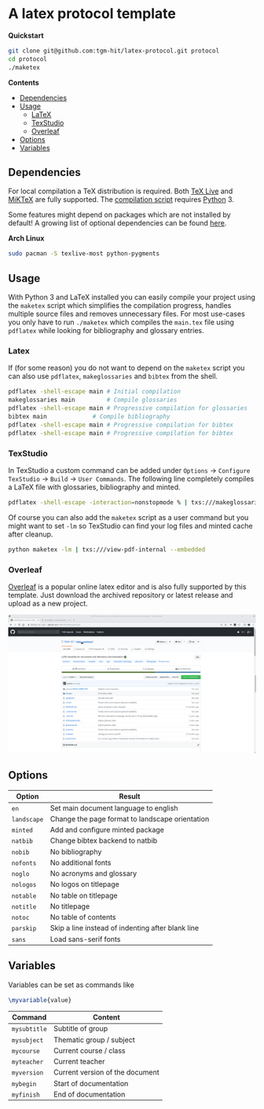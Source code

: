 # A latex protocol template

**Quickstart**

```sh
git clone git@github.com:tgm-hit/latex-protocol.git protocol
cd protocol
./maketex
```

**Contents**

- [Dependencies](#dependencies)
- [Usage](#usage)
  - [LaTeX](#latex)
  - [TexStudio](#texstudio)
  - [Overleaf](#overleaf)
- [Options](#options)
- [Variables](#variables)

## Dependencies

For local compilation a TeX distribution is required. Both [TeX Live](https://tug.org/texlive/) and [MiKTeX](https://miktex.org/) are fully supported. The [compilation script](https://github.com/TGM-HIT/latex-protocol/blob/master/maketex) requires [Python](https://www.python.org) 3.

Some features might depend on packages which are not installed by default!
A growing list of optional dependencies can be found [here](https://github.com/TGM-HIT/latex-protocol/wiki/Dependencies).

**Arch Linux**

```sh
sudo pacman -S texlive-most python-pygments
```

## Usage

With Python 3 and LaTeX installed you can easily compile your project using the `maketex` script which simplifies the compilation progress, handles multiple source files and removes unnecessary files.
For most use-cases you only have to run `./maketex` which compiles the `main.tex` file using `pdflatex` while looking for bibliography and glossary entries.

### Latex

If (for some reason) you do not want to depend on the `maketex` script you can also use `pdflatex`, `makeglossaries` and `bibtex` from the shell.

```sh
pdflatex -shell-escape main	# Initial compilation
makeglossaries main 		# Compile glossaries
pdflatex -shell-escape main	# Progressive compilation for glossaries
bibtex main 			# Compile bibliography
pdflatex -shell-escape main	# Progressive compilation for bibtex
pdflatex -shell-escape main	# Progressive compilation for bibtex
```

### TexStudio

In TexStudio a custom command can be added under `Options` &rarr; `Configure TexStudio` &rarr; `Build` &rarr; `User Commands`. The following line completely compiles a LaTeX file with glossaries, bibliography and minted.

```sh
pdflatex -shell-escape -interaction=nonstopmode % | txs:///makeglossaries | pdflatex -shell-escape -interaction=nonstopmode % | txs:///bibtex | pdflatex -shell-escape -interaction=nonstopmode % | pdflatex -shell-escape -interaction=nonstopmode % | txs:///view-pdf-internal --embedded
```

Of course you can also add the `maketex` script as a user command but you might want to set `-lm` so TexStudio can find your log files and minted cache after cleanup.

```sh
python maketex -lm | txs:///view-pdf-internal --embedded
```

### Overleaf

[Overleaf](https://www.overleaf.com/project) is a popular online latex editor and is also fully supported by this template. Just download the archived repository or latest release and upload as a new project.

![Overleaf usage](images/Overleaf-Intro.gif)

## Options

| Option      | Result                                            |
| ----------- | ------------------------------------------------- |
| `en`        | Set main document language to english             |
| `landscape` | Change the page format to landscape orientation   |
| `minted`    | Add and configure minted package                  |
| `natbib`    | Change bibtex backend to natbib                   |
| `nobib`     | No bibliography                                   |
| `nofonts`   | No additional fonts                               |
| `noglo`     | No acronyms and glossary                          |
| `nologos`   | No logos on titlepage                             |
| `notable`   | No table on titlepage                             |
| `notitle`   | No titlepage                                      |
| `notoc`     | No table of contents                              |
| `parskip`   | Skip a line instead of indenting after blank line |
| `sans`      | Load sans-serif fonts                             |

## Variables

Variables can be set as commands like

```tex
\myvariable{value}
```

| Command      | Content                         |
| ------------ | ------------------------------- |
| `mysubtitle` | Subtitle of group               |
| `mysubject`  | Thematic group / subject        |
| `mycourse`   | Current course / class          |
| `myteacher`  | Current teacher                 |
| `myversion`  | Current version of the document |
| `mybegin`    | Start of documentation          |
| `myfinish`   | End of documentation            |
